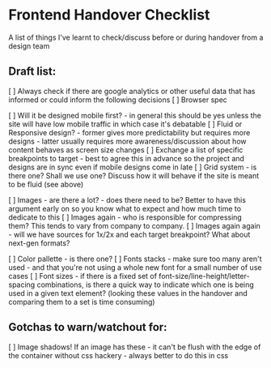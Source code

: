 # Frontend Handover Checklist
A list of things I've learnt to check/discuss before or during handover from a design team

## Draft list:

[ ] Always check if there are google analytics or other useful data that has informed or could inform the following decisions
[ ] Browser spec


[ ] Will it be designed mobile first? - in general this should be yes unless the site will have low mobile traffic in which case it's debatable
[ ] Fluid or Responsive design? - former gives more predictability but requires more designs - latter usually requires more awareness/discussion about how content behaves as screen size changes
[ ] Exchange a list of specific breakpoints to target - best to agree this in advance so the project and designs are in sync even if mobile designs come in late
[ ] Grid system - is there one? Shall we use one? Discuss how it will behave if the site is meant to be fluid (see above)


[ ] Images - are there a lot? - does there need to be? Better to have this argument early on so you know what to expect and how much time to dedicate to this
[ ] Images again - who is responsible for compressing them? This tends to vary from company to company.
[ ] Images again again - will we have sources for 1x/2x and each target breakpoint? What about next-gen formats?


[ ] Color pallette - is there one?
[ ] Fonts stacks - make sure too many aren't used - and that you're not using a whole new font for a small number of use cases
[ ] Font sizes - if there is a fixed set of font-size/line-height/letter-spacing combinations, is there a quick way to indicate which one is being used in a given text element? (looking these values in the handover and comparing them to a set is time consuming)

## Gotchas to warn/watchout for:

[ ] Image shadows! If an image has these - it can't be flush with the edge of the container without css hackery - always better to do this in css
